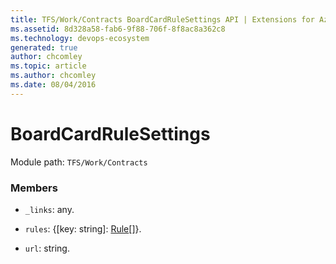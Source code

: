 ```yaml
---
title: TFS/Work/Contracts BoardCardRuleSettings API | Extensions for Azure DevOps Services
ms.assetid: 8d328a58-fab6-9f88-706f-8f8ac8a362c8
ms.technology: devops-ecosystem
generated: true
author: chcomley
ms.topic: article
ms.author: chcomley
ms.date: 08/04/2016
---
```


# BoardCardRuleSettings

Module path: `TFS/Work/Contracts`

### Members

* `_links`: any.

* `rules`: {[key: string]: [Rule](../../../TFS/Work/Contracts/Rule.md)[]}.

* `url`: string.
